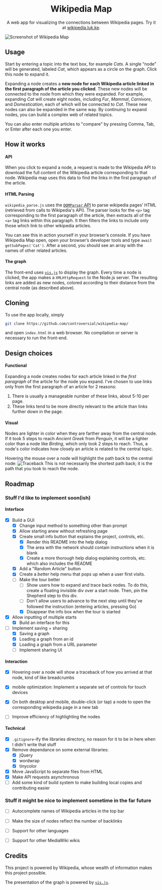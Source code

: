 <h1 align="center">Wikipedia Map</h1>
<p align="center">A web app for visualizing the connections between Wikipedia pages. Try it at <a href="https://wikipedia.luk.ke/">wikipedia.luk.ke</a>.</p>

![Screenshot of Wikipedia Map](screenshots/wikipedia-map-safari.png)


## Usage
Start by entering a topic into the text box, for example *Cats*. A single “node” will be generated, labeled *Cat*, which appears as a circle on the graph. Click this node to expand it.

Expanding a node creates a **new node for each Wikipedia article linked in the first paragraph of the article you clicked**. These new nodes will be connected to the node from which they were expanded. For example, expanding *Cat* will create eight nodes, including *Fur*, *Mammal*, *Carnivore*, and *Domestication*, each of which will be connected to *Cat*. These new nodes can also be expanded in the same way. By continuing to expand nodes, you can build a complex web of related topics.

You can also enter multiple articles to "compare" by pressing Comma, Tab, or Enter after each one you enter.


## How it works

#### API
When you click to expand a node, a request is made to the Wikipedia API to download the full content of the Wikipedia article corresponding to that node. Wikipedia map uses this data to find the links in the first paragraph of the article.

#### HTML Parsing
`wikipedia_parse.js` uses the [`DOMParser` API](https://developer.mozilla.org/en-US/docs/Web/API/DOMParser) to parse wikipedia pages’ HTML (retrieved from calls to Wikipedia's API). The parser looks for the `<p>` tag corresponding to the first paragraph of the article, then extracts all of the `<a>` tag links within this paragraph. It then filters the links to include only those which link to other wikipedia articles.

You can see this in action yourself in your browser’s console. If you have Wikipedia Map open, open your browser’s developer tools and type `await getSubPages('Cat')`. After a second, you should see an array with the names of other related articles.

#### The graph
The front-end uses [`vis.js`](https://visjs.org/) to display the graph. Every time a node is clicked, the app makes a `XMLHttpRequest` to the Node.js server. The resulting links are added as new nodes, colored according to their distance from the central node (as described above).


## Cloning
To use the app locally, simply
```bash
git clone https://github.com/controversial/wikipedia-map/
```
and open `index.html` in a web browser. No compilation or server is necessary to run the front-end.


## Design choices

#### Functional
Expanding a node creates nodes for each article linked in the _first paragraph_ of the article for the node you expand. I've chosen to use links only from the first paragraph of an article for 2 reasons:

1. There is usually a manageable number of these links, about 5-10 per page.
2. These links tend to be more directly relevant to the article than links further down in the page.

#### Visual
Nodes are lighter in color when they are farther away from the central node. If it took 5 steps to reach *Ancient Greek* from *Penguin*, it will be a lighter color than a node like *Birding*, which only took 2 steps to reach. Thus, a node's color indicates how closely an article is related to the central topic.

Hovering the mouse over a node will highlight the path back to the central node:
![Traceback](screenshots/traceback.png)
This is not necessarily the shortest path back; it is the path that you took to reach the node.


## Roadmap

### Stuff I'd like to implement soon(ish)

#### Interface
- [x] Build a GUI
  - [x] Change input method to something other than prompt
  - [x] Allow starting anew without refreshing page
  - [x] Create small info button that explains the project, controls, etc.
    - [x] Render this README into the help dialog
    - [x] The area with the network should contain instructions when it is blank
    - [x] Create a more thorough help dialog explaining controls, etc. which also includes the README
  - [x] Add a "Random Article" button
  - [x] Create a *better* help menu that pops up when a user first visits.
  - [ ] Make the tour better
    - [ ] Show users how to expand and trace back nodes. To do this, create a floating invisible div over a start node. Then, pin the Shepherd step to this div.
    - [ ] Don't allow users to advance to the next step until they've followed the instruction (entering articles, pressing Go)
    - [x] Disappear the info box when the tour is started
- [x] Allow inputting of multiple starts
  - [x] Build an interface for this
- [ ] Implement saving + sharing
  - [x] Saving a graph
  - [x] Loading a graph from an id
  - [x] Loading a graph from a URL parameter
  - [ ] Implement sharing UI

#### Interaction
- [x] Hovering over a node will show a traceback of how you arrived at that node, kind of like breadcrumbs
- [x] mobile optimization: Implement a separate set of controls for touch devices
- [x] On both desktop and mobile, double-click (or tap) a node to open the corresponding wikipedia page in a new tab
- [ ] Improve efficiency of highlighting the nodes


#### Technical
- [x] `.gitignore`-ify the libraries directory, no reason for it to be in here when I didn't write that stuff
- [x] Remove dependance on some external libraries:
	- [x] jQuery
	- [x] wordwrap
	- [x] tinycolor
- [x] Move JavaScript to separate files from HTML
- [x] Make API requests asynchronous
- [ ] Add some kind of build system to make building local copies and contributing easier

### Stuff it might be nice to implement sometime in the far future
- [ ] Autocomplete names of Wikipedia articles in the top bar
- [ ] Make the size of nodes reflect the number of backlinks
- [ ] Support for other languages
- [ ] Support for other MediaWiki wikis


## Credits
This project is powered by Wikipedia, whose wealth of information makes this project possible.

The presentation of the graph is powered by [`vis.js`](https://visjs.org).
